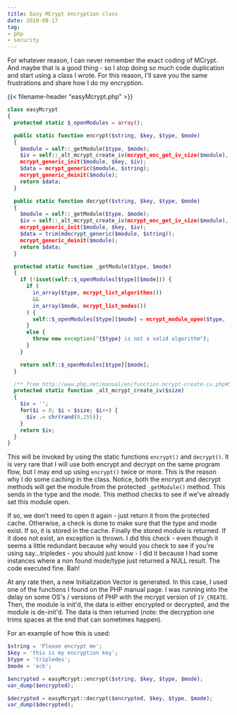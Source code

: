 ```yaml
---
title: Easy MCrypt encryption class
date: 2010-08-17
tag:
- php
- security
---
```

For whatever reason, I can never remember the exact coding of MCrypt.  And maybe that is a good thing - so I stop doing so much code duplication and start using a class I wrote.  For this reason, I'll save you the same frustrations and share how I do my encryption.

<!--more-->

{{< filename-header "easyMcrypt.php" >}}
```php
class easyMcrypt
{
  protected static $_openModules = array();

  public static function encrypt($string, $key, $type, $mode)
  {
    $module = self::_getModule($type, $mode);
    $iv = self::_alt_mcrypt_create_iv(mcrypt_enc_get_iv_size($module), MCRYPT_RAND);
    mcrypt_generic_init($module, $key, $iv);
    $data = mcrypt_generic($module, $string);
    mcrypt_generic_deinit($module);
    return $data;
  }

  public static function decrypt($string, $key, $type, $mode)
  {
    $module = self::_getModule($type, $mode);
    $iv = self::_alt_mcrypt_create_iv(mcrypt_enc_get_iv_size($module), MCRYPT_RAND);
    mcrypt_generic_init($module, $key, $iv);
    $data = trim(mdecrypt_generic($module, $string));
    mcrypt_generic_deinit($module);
    return $data;
  }

  protected static function _getModule($type, $mode)
  {
    if (!isset(self::$_openModules[$type][$mode])) {
      if (
        in_array($type, mcrypt_list_algorithms()) 
        && 
        in_array($mode, mcrypt_list_modes())
      ) {
        self::$_openModules[$type][$mode] = mcrypt_module_open($type, '', $mode, '');
      }
      else {
        throw new exception("{$type} is not a valid algorithm");
      }
    }

    return self::$_openModules[$type][$mode];
  }

  /** from http://www.php.net/manual/en/function.mcrypt-create-iv.php#54925 **/
  protected static function _alt_mcrypt_create_iv($size)
  {
    $iv = '';
    for($i = 0; $i < $size; $i++) {
      $iv .= chr(rand(0,255));
    }
    return $iv;
  }
}
```

This will be invoked by using the static functions `encrypt()` and `decrypt()`.  It is very rare that I will use both encrypt and decrypt on the same program flow, but I may end up using `encrypt()` twice or more.  This is the reason why I do some caching in the class.  Notice, both the encrypt and decrypt methods will get the module from the protected `_getModule()` method.  This sends in the type and the mode.  This method checks to see if we've already set this module open.  

If so, we don't need to open it again - just return it from the protected cache.  Otherwise, a check is done to make sure that the type and mode exist.  If so, it is stored in the cache.  Finally the stored module is returned.  If it does not exist, an exception is thrown.  I did this check - even though it seems a little redundant because why would you check to see if you're using say...tripledes - you should just know - I did it because I had some instances where a non found mode/type just returned a NULL result.  The code executed fine. Bah!

At any rate then, a new Initialization Vector is generated.  In this case, I used one of the functions I found on the PHP manual page.  I was running into the delay on some OS's / versions of PHP with the mcrypt version of `IV_CREATE`.  Then, the module is init'd, the data is either encrypted or decrypted, and the module is de-init'd.  The data is then returned (note: the decryption one trims spaces at the end that can sometimes happen).

For an example of how this is used:
    
```php
$string = 'Please encrypt me';
$key = 'this is my encryption key';
$type = 'tripledes';
$mode = 'ecb';

$encrypted = easyMcrypt::encrypt($string, $key, $type, $mode);
var_dump($encrypted);

$decrypted = easyMcrypt::decrypt($encrypted, $key, $type, $mode);
var_dump($decrypted);
```
